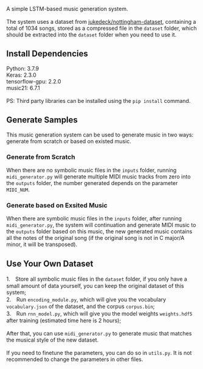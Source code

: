 A simple LSTM-based music generation system.\
\
The system uses a dataset from [jukedeck/nottingham-dataset](https://github.com/jukedeck/nottingham-dataset), containing a total of 1034 songs, stored as a compressed file in the `dataset` folder, which should be extracted into the `dataset` folder when you need to use it.

## Install Dependencies
Python: 3.7.9\
Keras: 2.3.0\
tensorflow-gpu: 2.2.0\
music21: 6.7.1\
\
PS: Third party libraries can be installed using the `pip install` command.

## Generate Samples
This music generation system can be used to generate music in two ways: generate from scratch or based on existed music.

### Generate from Scratch
When there are no symbolic music files in the `inputs` folder, running `midi_generator.py` will generate multiple MIDI music tracks from zero into the `outputs` folder, the number generated depends on the parameter `MIDI_NUM`.

### Generate based on Exsited Music
When there are symbolic music files in the `inputs` folder, after running `midi_generator.py`, the system will continuation and generate MIDI music to the `outputs` folder based on this music, the new generated music contains all the notes of the original song (if the original song is not in C major/A minor, it will be transposed).

## Use Your Own Dataset
1.　Store all symbolic music files in the `dataset` folder, if you only have a small amount of data yourself, you can keep the original dataset of this system;\
2.　Run `encoding_module.py`, which will give you the vocabulary `vocabulary.json` of the dataset, and the corpus `corpus.bin`; \
3.　Run `rnn_model.py`, which will give you the model weights `weights.hdf5` after training (estimated time here is 2 hours);\
\
After that, you can use `midi_generator.py` to generate music that matches the musical style of the new dataset. \
\
If you need to finetune the parameters, you can do so in `utils.py`. It is not recommended to change the parameters in other files.
